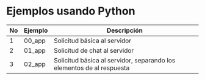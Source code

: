 # Ejemplos usando Python

| No | Ejemplo | Descripción |
| -- | -- | -- |
| 1 | 00_app | Solicitud básica al servidor |
| 2 | 01_app | Solicitud de chat al servidor |
| 3 | 02_app | Solicitud básica al servidor, separando los elementos de al respuesta|
